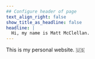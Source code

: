 ```yaml
---
## Configure header of page
text_align_right: false
show_title_as_headline: false
headline: |
  Hi, my name is Matt McClellan.
---
```


<!-- this is a subheadline -->
This is my personal website. :us: 


